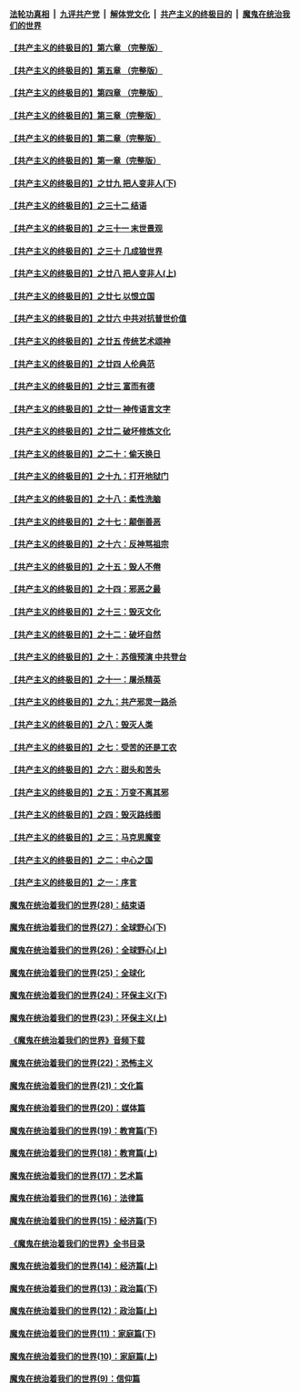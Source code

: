 ####  [法轮功真相](../../../../basic/blob/master/README.md?t=07081602) &nbsp;|&nbsp; [九评共产党](../../../../9ping.md/blob/master/README.md?t=07081602) &nbsp;|&nbsp; [解体党文化](../../../../jtdwh.md/blob/master/README.md?t=07081602)  &nbsp;|&nbsp; [共产主义的终极目的](../../../../gczydzjmd.md/blob/master/README.md?t=07081602) &nbsp;|&nbsp; [魔鬼在统治我们的世界](../../../../mgztzwmdsj.md/blob/master/README.md?t=07081602) 

#### [【共产主义的终极目的】第六章 （完整版）](../pages/nsc422/n11428913.md?t=07081602) 

#### [【共产主义的终极目的】第五章 （完整版）](../pages/nsc422/n11428912.md?t=07081602) 

#### [【共产主义的终极目的】第四章 （完整版）](../pages/nsc422/n11428907.md?t=07081602) 

#### [【共产主义的终极目的】第三章（完整版）](../pages/nsc422/n11428848.md?t=07081602) 

#### [【共产主义的终极目的】第二章（完整版）](../pages/nsc422/n11428831.md?t=07081602) 

#### [【共产主义的终极目的】第一章（完整版）](../pages/nsc422/n11417651.md?t=07081602) 

#### [【共产主义的终极目的】之廿九 把人变非人(下)](../pages/nsc422/n11344140.md?t=07081602) 

#### [【共产主义的终极目的】之三十二 结语](../pages/nsc422/n11360535.md?t=07081602) 

#### [【共产主义的终极目的】之三十一 末世景观](../pages/nsc422/n11351129.md?t=07081602) 

#### [【共产主义的终极目的】之三十 几成狼世界](../pages/nsc422/n11348280.md?t=07081602) 

#### [【共产主义的终极目的】之廿八 把人变非人(上)](../pages/nsc422/n11340492.md?t=07081602) 

#### [【共产主义的终极目的】之廿七 以恨立国](../pages/nsc422/n11336944.md?t=07081602) 

#### [【共产主义的终极目的】之廿六 中共对抗普世价值](../pages/nsc422/n11324785.md?t=07081602) 

#### [【共产主义的终极目的】之廿五 传统艺术颂神](../pages/nsc422/n11296396.md?t=07081602) 

#### [【共产主义的终极目的】之廿四 人伦典范](../pages/nsc422/n11296397.md?t=07081602) 

#### [【共产主义的终极目的】之廿三 富而有德](../pages/nsc422/n11283598.md?t=07081602) 

#### [【共产主义的终极目的】之廿一 神传语言文字](../pages/nsc422/n11263265.md?t=07081602) 

#### [【共产主义的终极目的】之廿二 破坏修炼文化](../pages/nsc422/n11245728.md?t=07081602) 

#### [【共产主义的终极目的】之二十：偷天换日](../pages/nsc422/n11238846.md?t=07081602) 

#### [【共产主义的终极目的】之十九：打开地狱门](../pages/nsc422/n11206376.md?t=07081602) 

#### [【共产主义的终极目的】之十八：柔性洗脑](../pages/nsc422/n11199994.md?t=07081602) 

#### [【共产主义的终极目的】之十七：颠倒善恶](../pages/nsc422/n11179782.md?t=07081602) 

#### [【共产主义的终极目的】之十六：反神骂祖宗](../pages/nsc422/n11166798.md?t=07081602) 

#### [【共产主义的终极目的】之十五：毁人不倦](../pages/nsc422/n11166792.md?t=07081602) 

#### [【共产主义的终极目的】之十四：邪恶之最](../pages/nsc422/n11150249.md?t=07081602) 

#### [【共产主义的终极目的】之十三：毁灭文化](../pages/nsc422/n11135227.md?t=07081602) 

#### [【共产主义的终极目的】之十二：破坏自然](../pages/nsc422/n11135214.md?t=07081602) 

#### [【共产主义的终极目的】之十：苏俄预演 中共登台](../pages/nsc422/n11118424.md?t=07081602) 

#### [【共产主义的终极目的】之十一：屠杀精英](../pages/nsc422/n11118442.md?t=07081602) 

#### [【共产主义的终极目的】之九：共产邪灵一路杀](../pages/nsc422/n11114139.md?t=07081602) 

#### [【共产主义的终极目的】之八：毁灭人类](../pages/nsc422/n11108503.md?t=07081602) 

#### [【共产主义的终极目的】之七：受苦的还是工农](../pages/nsc422/n11101809.md?t=07081602) 

#### [【共产主义的终极目的】之六：甜头和苦头](../pages/nsc422/n11096971.md?t=07081602) 

#### [【共产主义的终极目的】之五：万变不离其邪](../pages/nsc422/n11091285.md?t=07081602) 

#### [【共产主义的终极目的】之四：毁灭路线图](../pages/nsc422/n11086284.md?t=07081602) 

#### [【共产主义的终极目的】之三：马克思魔变](../pages/nsc422/n11061941.md?t=07081602) 

#### [【共产主义的终极目的】之二：中心之国](../pages/nsc422/n11047728.md?t=07081602) 

#### [【共产主义的终极目的】之一：序言](../pages/nsc422/n11086077.md?t=07081602) 

#### [魔鬼在统治着我们的世界(28)：结束语](../pages/nsc422/n10936246.md?t=07081602) 

#### [魔鬼在统治着我们的世界(27)：全球野心(下)](../pages/nsc422/n10928319.md?t=07081602) 

#### [魔鬼在统治着我们的世界(26)：全球野心(上)](../pages/nsc422/n10900318.md?t=07081602) 

#### [魔鬼在统治着我们的世界(25)：全球化](../pages/nsc422/n10788205.md?t=07081602) 

#### [魔鬼在统治着我们的世界(24)：环保主义(下)](../pages/nsc422/n10695307.md?t=07081602) 

#### [魔鬼在统治着我们的世界(23)：环保主义(上)](../pages/nsc422/n10688613.md?t=07081602) 

#### [《魔鬼在统治着我们的世界》音频下载](../pages/nsc422/n10635553.md?t=07081602) 

#### [魔鬼在统治着我们的世界(22)：恐怖主义](../pages/nsc422/n10614727.md?t=07081602) 

#### [魔鬼在统治着我们的世界(21)：文化篇](../pages/nsc422/n10597706.md?t=07081602) 

#### [魔鬼在统治着我们的世界(20)：媒体篇](../pages/nsc422/n10586579.md?t=07081602) 

#### [魔鬼在统治着我们的世界(19)：教育篇(下)](../pages/nsc422/n10564808.md?t=07081602) 

#### [魔鬼在统治着我们的世界(18)：教育篇(上)](../pages/nsc422/n10526970.md?t=07081602) 

#### [魔鬼在统治着我们的世界(17)：艺术篇](../pages/nsc422/n10499093.md?t=07081602) 

#### [魔鬼在统治着我们的世界(16)：法律篇](../pages/nsc422/n10485969.md?t=07081602) 

#### [魔鬼在统治着我们的世界(15)：经济篇(下)](../pages/nsc422/n10469975.md?t=07081602) 

#### [《魔鬼在统治着我们的世界》全书目录](../pages/nsc422/n10464261.md?t=07081602) 

#### [魔鬼在统治着我们的世界(14)：经济篇(上)](../pages/nsc422/n10457370.md?t=07081602) 

#### [魔鬼在统治着我们的世界(13)：政治篇(下)](../pages/nsc422/n10448270.md?t=07081602) 

#### [魔鬼在统治着我们的世界(12)：政治篇(上)](../pages/nsc422/n10444576.md?t=07081602) 

#### [魔鬼在统治着我们的世界(11)：家庭篇(下)](../pages/nsc422/n10440961.md?t=07081602) 

#### [魔鬼在统治着我们的世界(10)：家庭篇(上)](../pages/nsc422/n10435448.md?t=07081602) 

#### [魔鬼在统治着我们的世界(9)：信仰篇](../pages/nsc422/n10432159.md?t=07081602) 

